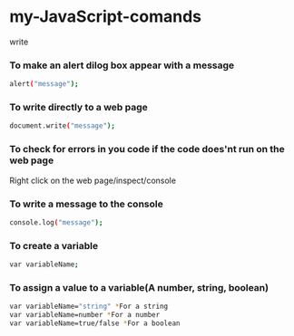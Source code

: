 # my-JavaScript-comands
 write
### To make an alert dilog box appear with a message
```bash
alert("message");
```

### To write directly to a web page
```bash
document.write("message");
```

### To check for errors in you code if the code does'nt run on the web page
Right click on the web page/inspect/console

### To write a message to the console
```bash
console.log("message");
```

### To create a variable
```bash
var variableName;
```

### To assign a value to a variable(A number, string, boolean)
```bash
var variableName="string" *For a string
var variableName=number *For a number
var variableName=true/false *For a boolean
```
